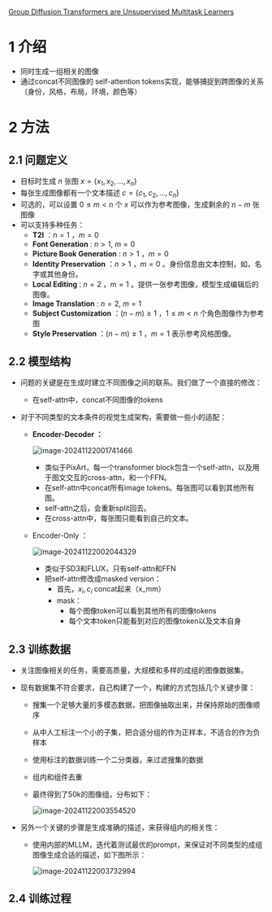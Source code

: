 [Group Diffusion Transformers are Unsupervised Multitask Learners](https://arxiv.org/abs/2410.15027)

# 1 介绍

- 同时生成一组相关的图像
- 通过concat不同图像的 self-attention tokens实现，能够捕捉到跨图像的关系（身份，风格，布局，环境，颜色等）

# 2 方法

## 2.1 问题定义

- 目标时生成 $n$ 张图 $x = \{ x_1, x_2, ..., x_n \}$ 
- 每张生成图像都有一个文本描述 $c = \{ c_1, c_2, ..., c_n \}$ 
- 可选的，可以设置 $0 \le m \lt n$ 个 $x$ 可以作为参考图像，生成剩余的 $n - m$ 张图像
- 可以支持多种任务：
  - **T2I** ：$n = 1$ ，$m = 0$ 
  - **Font Generation** : $n > 1$, $m = 0$ 
  - **Picture Book Generation** : $n \gt 1$ ，$m = 0$ 
  - **Identity Preservation** ：$n > 1$ ，$m = 0$  。身份信息由文本控制，如，名字或其他身份。
  - **Local Editing** : $n = 2$ ，$m = 1$ 。提供一张参考图像，模型生成编辑后的图像。
  - **Image Translation** : $n = 2$, $m = 1$ 
  - **Subject Customization** ：$(n - m) \ge 1$ ，$1 \le m \lt n$ 个角色图像作为参考图
  - **Style Preservation** ：$(n - m) \ge 1$ ，$m = 1$ 表示参考风格图像。

## 2.2 模型结构

- 问题的关键是在生成时建立不同图像之间的联系。我们做了一个直接的修改：

  - 在self-attn中，concat不同图像的tokens

- 对于不同类型的文本条件的视觉生成架构，需要做一些小的适配：

  - **Encoder-Decoder ：**

    ![image-20241122001741466](imgs/61-Group%20diffusion%20transformers%20are%20unsupervised%20multitask%20learners/image-20241122001741466.png)

    - 类似于PixArt，每一个transformer block包含一个self-attn，以及用于图文交互的cross-attn，和一个FFN。
    - 在self-attn中concat所有image tokens。每张图可以看到其他所有图。
    - self-attn之后，会重新split回去。
    - 在cross-attn中，每张图只能看到自己的文本。

  - Encoder-Only ：

    ![image-20241122002044329](imgs/61-Group%20diffusion%20transformers%20are%20unsupervised%20multitask%20learners/image-20241122002044329.png)

    - 类似于SD3和FLUX，只有self-attn和FFN
    - 把self-attn修改成masked version：
      - 首先，$x_i, c_i$ concat起来（x_mm） 
      - mask：
        - 每个图像token可以看到其他所有的图像tokens
        - 每个文本token只能看到对应的图像token以及文本自身

## 2.3 训练数据

- 关注图像相关的任务，需要高质量，大规模和多样的成组的图像数据集。

- 现有数据集不符合要求，自己构建了一个，构建的方式包括几个关键步骤：

  - 搜集一个足够大量的多模态数据，把图像抽取出来，并保持原始的图像顺序

  - 从中人工标注一个小的子集，把合适分组的作为正样本，不适合的作为负样本

  - 使用标注的数据训练一个二分类器，来过滤搜集的数据

  - 组内和组件去重

  - 最终得到了50k的图像组，分布如下：

    ![image-20241122003554520](imgs/61-Group%20diffusion%20transformers%20are%20unsupervised%20multitask%20learners/image-20241122003554520.png)

- 另外一个关键的步骤是生成准确的描述，来获得组内的相关性：

  - 使用内部的MLLM，迭代着测试最优的prompt，来保证对不同类型的成组图像生成合适的描述，如下图所示：

    ![image-20241122003732994](imgs/61-Group%20diffusion%20transformers%20are%20unsupervised%20multitask%20learners/image-20241122003732994.png)

## 2.4 训练过程

 